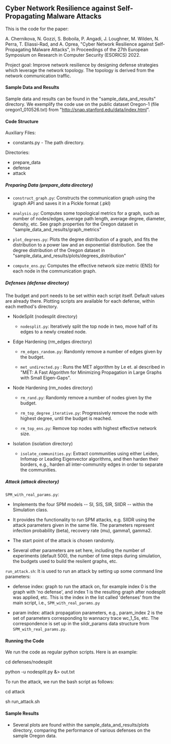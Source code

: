 ## Cyber Network Resilience against Self-Propagating Malware Attacks

This is the code for the paper: 

A. Chernikova, N. Gozzi, S. Boboila, P. Angadi, J. Loughner, M. Wilden, N. Perra, T. Eliassi-Rad, and A. Oprea, "Cyber Network Resilience against Self-Propagating Malware Attacks", In Proceedings of the 27th European Symposium on Research in Computer Security (ESORICS) 2022.

Project goal: Improve network resilience by designing defense strategies which leverage the network topology. The topology is  derived from the network communication traffic.

#### Sample Data and Results

Sample data and results can be found in the "sample_data_and_results" directory. We exemplify the code use on the public dataset Oregon-1 (file oregon1_010526.txt) from "http://snap.stanford.edu/data/index.html".


#### Code Structure

Auxiliary Files:

* constants.py - The path directory.

Directories:

* prepare_data
* defense
* attack

##### Preparing Data (prepare_data directory)

* `construct_graph.py`: Constructs the communication graph using the igraph API and saves it in a Pickle format (.pkl)

* `analysis.py`: Computes some topological metrics for a graph, such as number of nodes/edges, average path length, average degree, diameter, density, etc. See graph properties for the Oregon dataset in "sample_data_and_results/graph_metrics"

* `plot_degrees.py`: Plots the degree distribution of a graph, and fits the distribution to a power law and an exponential distribution. See the degree distribution of the Oregon dataset in "sample_data_and_results/plots/degrees_distribution"

* `compute_ens.py`: Computes the effective network size metric (ENS) for each node in the communication graph. 

##### Defenses (defense directory)

The budget and  port needs to be set within each script itself. Default values are already there.
Plotting scripts are available for each defense, within each method's directory.

* NodeSplit (nodesplit directory)

  * `nodesplit.py`: Iteratively split the top node in two, move half of its edges to a newly created node. 

* Edge Hardening (rm_edges directory)

  * `rm_edges_random.py`: Randomly remove a number of edges given by the budget.

  * `met_undirected.py` : Runs the MET algorithm by Le et. al described in "MET: A Fast Algorithm for Minimizing Propagation in Large Graphs with Small Eigen-Gaps".

* Node Hardening (rm_nodes directory)

  * `rm_rand.py`: Randomly remove a number of nodes given by the budget. 

  * `rm_top_degree_iterative.py`: Progressively remove the node with highest degree, until the budget is reached.

  * `rm_top_ens.py`: Remove top nodes with highest effective network size. 
  
* Isolation (isolation directory)

  * `isolate_communities.py`: Extract communities using either Leiden, Infomap or Leading Eigenvector algorithms, and then harden their borders, e.g., harden all inter-community edges in order to separate the communities.


##### Attack (attack directory)

`SPM_with_real_params.py`: 
  * Implements the four SPM models -- SI, SIS, SIR, SIIDR -- within the Simulation class.
 
  * It provides the functionality to run SPM attacks, e.g. SIIDR using the attack parameters given in the same file. The parameters represent infection probability (beta), recovery rate (mu), gamma1, gamma2. 

  * The start point of the attack is chosen randomly. 

  * Several other parameters are set here, including the number of experiments (default 500), the number of time steps during simulation, the budgets used to build the resilent graphs, etc. 

`run_attack.sh`: It is used to run an attack by setting up some command  line parameters:  
  * defense index: graph to run the attack on, for example index 0 is  the graph with 'no defense', and index 1 is the resulting graph after nodesplit was applied, etc. This is the index in the list called 'defenses' from the main script, i.e., `SPM_with_real_params.py`
  
  * param index: attack propagation parameters, e.g., param_index 2 is the set of parameters corresponding to wannacry trace wc_1_5s, etc. The correspondence is set up in the siidr_params data structure from `SPM_with_real_params.py`.


#### Running the Code

We run the code as regular python scripts. Here is an example:

cd defenses/nodesplit

python -u nodesplit.py &> out.txt 

To run the attack, we run the bash script as follows:

cd attack

sh run_attack.sh


#### Sample Results

* Several plots are found within the sample_data_and_results/plots directory, comparing the performance of various defenses on the sample Oregon data.


